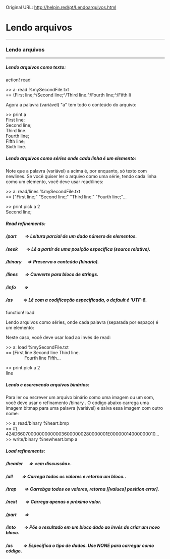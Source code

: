 Original URL: <http://helpin.red/pt/Lendoarquivos.html>

# Lendo arquivos

* * *

### Lendo arquivos

* * *

##### Lendo arquivos como texto:

action! read

&gt;&gt; a: read %mySecondFile.txt  
\== {First line;^/Second line;^/Third line.^/Fourth line;^/Fifth li

Agora a palavra (variável) "a" tem todo o conteúdo do arquivo:

&gt;&gt; print a  
First line;  
Second line;  
Third line.  
Fourth line;  
Fifth line;  
Sixth line.

##### Lendo arquivos como séries onde cada linha é um elemento:

Note que a palavra (variável) a acima é, por enquanto, só texto com newlines. Se você quiser ler o arquivo como uma série, tendo cada linha como um elemento, você deve usar read/lines:

&gt;&gt; a: read/lines %mySecondFile.txt  
\== ["First line;" "Second line;" "Third line." "Fourth line;"...

&gt;&gt; print pick a 2  
Second line;

##### Read refinements:

##### /part        =&gt; Leitura parcial de um dado número de elementos.

##### /seek        =&gt; Lê a partir de uma posição específica (source relative).

##### /binary      =&gt; Preserva o conteúdo (binário).

##### /lines       =&gt; Converte para bloco de strings.

##### /info        =&gt;

##### /as          =&gt; Lê com a codificação especificada, o default é 'UTF-8.

function! load

Lendo arquivos como séries, onde cada palavra (separada por espaço) é um elemento:

Neste caso, você deve usar load ao invés de read:

&gt;&gt; a: load %mySecondFile.txt  
\== [First line Second line Third line.  
               Fourth line Fifth...

&gt;&gt; print pick a 2  
line

##### Lendo e escrevendo arquivos binários:

Para ler ou escrever um arquivo binário como uma imagem ou um som, você deve usar o refinamento /binary . O código abaixo carrega uma imagem bitmap para uma palavra (variável) e salva essa imagem com outro nome:

&gt;&gt; a: read/binary %heart.bmp  
\== #{  
424D660700000000000036000000280000001E00000014000000010...  
&gt;&gt; write/binary %newheart.bmp a

##### Load refinements:

##### /header      =&gt; &lt;em discussão&gt;.

##### /all         =&gt; Carrega todos os valores e retorna um bloco..

##### /trap        =&gt; Carrebga todos os valores, retorna \[\[values] position error].

##### /next        =&gt; Carrega apenas o próximo valor.

##### /part        =&gt;

##### /into        =&gt; Põe o resultado em um bloco dado ao invés de criar um novo bloco.

##### /as          =&gt; Especifica o tipo de dados. Use NONE para carregar como código.

